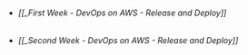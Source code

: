 - ###### [[_First Week - DevOps on AWS - Release and Deploy]]
- ###### [[_Second Week - DevOps on AWS - Release and Deploy]]
